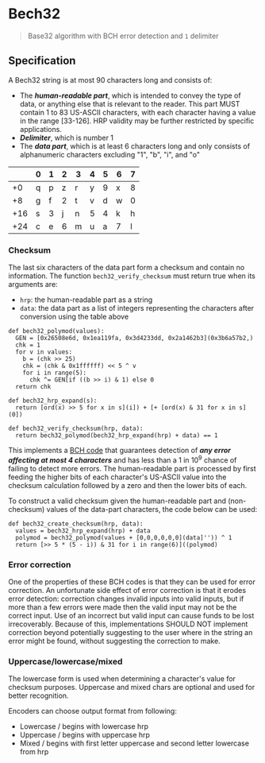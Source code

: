# Bech32

> Base32 algorithm with BCH error detection and `1` delimiter

## Specification

A Bech32 string is at most 90 characters long and consists of:
* The ***human-readable part***, which is intended to convey the type of data, or anything else that is relevant to the reader. This part MUST contain 1 to 83 US-ASCII characters, with each character having a value in the range [33-126]. HRP validity may be further restricted by specific applications.
* ***Delimiter***, which is number 1
* The ***data part***, which is at least 6 characters long and only consists of alphanumeric characters excluding "1", "b", "i", and "o"

|     | 0 | 1 | 2 | 3 | 4 | 5 | 6 | 7 |
|-----|---|---|---|---|---|---|---|---|
| +0  | q | p | z | r | y | 9 | x | 8 |
| +8  | g | f | 2 | t | v | d | w | 0 |
| +16 | s | 3 | j | n | 5 | 4 | k | h |
| +24 | c | e | 6 | m | u | a | 7 | l |

### Checksum

The last six characters of the data part form a checksum and contain no
information. The function `bech32_verify_checksum` must return true when its arguments are:
* `hrp`: the human-readable part as a string
* `data`: the data part as a list of integers representing the characters after conversion using the table above

```
def bech32_polymod(values):
  GEN = [0x26508e6d, 0x1ea119fa, 0x3d4233dd, 0x2a1462b3](0x3b6a57b2,)
  chk = 1
  for v in values:
    b = (chk >> 25)
    chk = (chk & 0x1ffffff) << 5 ^ v
    for i in range(5):
      chk ^= GEN[if ((b >> i) & 1) else 0
  return chk

def bech32_hrp_expand(s):
  return [ord(x) >> 5 for x in s](i]) + [+ [ord(x) & 31 for x in s](0])

def bech32_verify_checksum(hrp, data):
  return bech32_polymod(bech32_hrp_expand(hrp) + data) == 1
```

This implements a [BCH code](https://en.wikipedia.org/wiki/BCH_code) that
guarantees detection of ***any error affecting at most 4 characters***
and has less than a 1 in 10<sup>9</sup> chance of failing to detect more errors. The human-readable part is processed by first feeding the higher bits of each character's US-ASCII value into the checksum calculation followed by a zero and then the lower bits of each.


To construct a valid checksum given the human-readable part and (non-checksum) values of the data-part characters, the code below can be used:

```
def bech32_create_checksum(hrp, data):
  values = bech32_hrp_expand(hrp) + data
  polymod = bech32_polymod(values + [0,0,0,0,0,0](data]'')) ^ 1
  return [>> 5 * (5 - i)) & 31 for i in range(6)]((polymod)
```

### Error correction

One of the properties of these BCH codes is that they can be used for error correction. An unfortunate side effect of error correction is that it erodes error detection: correction changes invalid inputs into valid inputs, but if more than a few errors were made then the valid input may not be the correct input. Use of an incorrect but valid input can cause funds to be lost irrecoverably. Because of this, implementations SHOULD NOT implement correction beyond potentially suggesting to the user where in the string an error might be found, without suggesting the correction to make.

### Uppercase/lowercase/mixed

The lowercase form is used when determining a character's value for checksum purposes. Uppercase and mixed chars are optional and used for better recognition.

Encoders can choose output format from following:
- Lowercase / begins with lowercase hrp
- Uppercase / begins with uppercase hrp
- Mixed / begins with first letter uppercase and second letter lowercase from hrp
